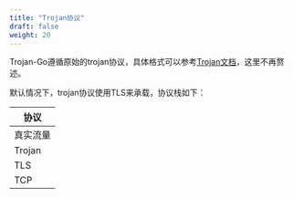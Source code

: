 ```yaml
---
title: "Trojan协议"
draft: false
weight: 20
---
```


Trojan-Go遵循原始的trojan协议，具体格式可以参考[Trojan文档](https://trojan-gfw.github.io/trojan/protocol)，这里不再赘述。

默认情况下，trojan协议使用TLS来承载，协议栈如下：

|协议|
|-|
|真实流量|
|Trojan|
|TLS|
|TCP|
